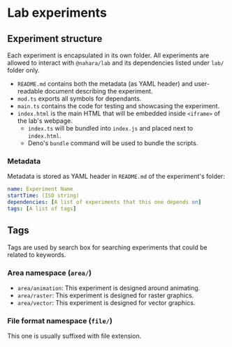 # Lab experiments
## Experiment structure
Each experiment is encapsulated in its own folder. All experiments are allowed to interact with `@nahara/lab` and its
dependencies listed under `lab/` folder only.

- `README.md` contains both the metadata (as YAML header) and user-readable document describing the experiment.
- `mod.ts` exports all symbols for dependants.
- `main.ts` contains the code for testing and showcasing the experiment.
- `index.html` is the main HTML that will be embedded inside `<iframe>` of the lab's webpage.
  + `index.ts` will be bundled into `index.js` and placed next to `index.html`.
  + Deno's `bundle` command will be used to bundle the scripts.

### Metadata
Metadata is stored as YAML header in `README.md` of the experiment's folder:

```yaml
name: Experiment Name
startTime: (ISO string)
dependencies: [A list of experiments that this one depends on]
tags: [A list of tags]
```

## Tags
Tags are used by search box for searching experiments that could be related to keywords.

### Area namespace (`area/`)
- `area/animation`: This experiment is designed around animating.
- `area/raster`: This experiment is designed for raster graphics.
- `area/vector`: This experiment is designed for vector graphics.

### File format namespace (`file/`)
This one is usually suffixed with file extension.